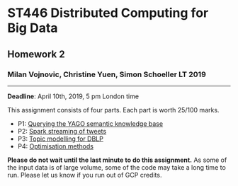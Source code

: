# ST446 Distributed Computing for Big Data
## Homework 2
### Milan Vojnovic, Christine Yuen, Simon Schoeller LT 2019
---
**Deadline**: April 10th, 2019, 5 pm London time

This assignment consists of four parts. Each part is worth 25/100 marks.

* P1: [Querying the YAGO semantic knowledge base](hw_yago_local.ipynb)
* P2: [Spark streaming of tweets](hw_tweet.ipynb)
* P3: [Topic modelling for DBLP](hw_dblp.ipynb)
* P4: [Optimisation methods](opt_questions.pdf)

**Please do not wait until the last minute to do this assignment.**
As some of the input data is of large volume, some of the code may take a long time to run.
Please let us know if you run out of GCP credits.